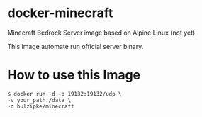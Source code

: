 # docker-minecraft
Minecraft Bedrock Server image based on Alpine Linux (not yet)

This image automate run official server binary.

# How to use this Image
```console
$ docker run -d -p 19132:19132/udp \
-v your_path:/data \
-d bulzipke/minecraft
```
